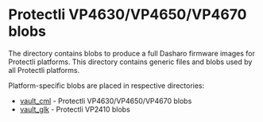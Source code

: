 # Protectli VP4630/VP4650/VP4670 blobs

The directory contains blobs to produce a full Dasharo firmware images
for Protectli platforms. This directory contains generic files and blobs
used by all Protectli platforms.

Platform-specific blobs are placed in respective directories:

- [vault_cml](vault_cml) - Protectli VP4630/VP4650/VP4670 blobs
- [vault_glk](vault_glk) - Protectli VP2410 blobs
